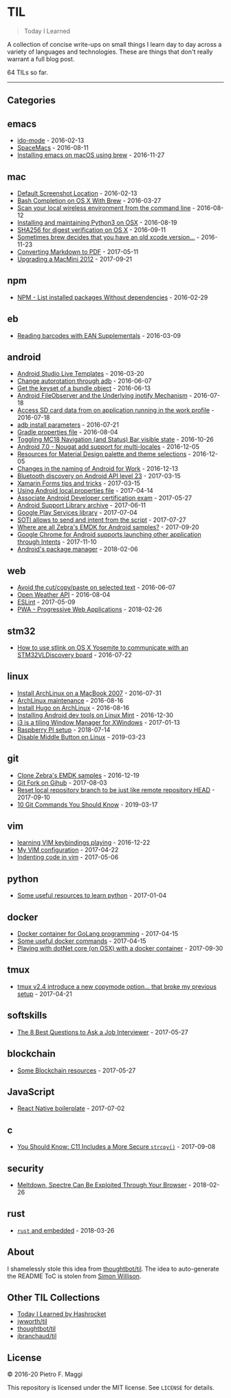 # TIL

> Today I Learned

A collection of concise write-ups on small things I learn day to day across a
variety of languages and technologies. These are things that don't really
warrant a full blog post.

<!-- count starts -->64<!-- count ends --> TILs so far.

---

## Categories

<!-- index starts -->
## emacs

* [ido-mode](https://github.com/pfmaggi/til/blob/master/emacs/ido-mode.md) - 2016-02-13
* [SpaceMacs](https://github.com/pfmaggi/til/blob/master/emacs/spacemacs.md) - 2016-08-11
* [Installing emacs on macOS using brew](https://github.com/pfmaggi/til/blob/master/emacs/brew-install.md) - 2016-11-27

## mac

* [Default Screenshot Location](https://github.com/pfmaggi/til/blob/master/mac/default-screenshot-location.md) - 2016-02-13
* [Bash Completion on OS X With Brew](https://github.com/pfmaggi/til/blob/master/mac/bash-completion.md) - 2016-03-27
* [Scan your local wireless environment from the command line](https://github.com/pfmaggi/til/blob/master/mac/airport.md) - 2016-08-12
* [Installing and maintaining Python3 on OSX](https://github.com/pfmaggi/til/blob/master/mac/python3.md) - 2016-08-19
* [SHA256 for digest verification on OS X](https://github.com/pfmaggi/til/blob/master/mac/sha256.md) - 2016-09-11
* [Sometimes brew decides that you have an old xcode version...](https://github.com/pfmaggi/til/blob/master/mac/FixBrewXcode.md) - 2016-11-23
* [Converting Markdown to PDF](https://github.com/pfmaggi/til/blob/master/mac/md2pdf.md) - 2017-05-11
* [Upgrading a MacMini 2012](https://github.com/pfmaggi/til/blob/master/mac/macmini.md) - 2017-09-21

## npm

* [NPM - List installed packages Without dependencies](https://github.com/pfmaggi/til/blob/master/npm/list-packages.md) - 2016-02-29

## eb

* [Reading barcodes with EAN Supplementals](https://github.com/pfmaggi/til/blob/master/eb/upc-supplementals.md) - 2016-03-09

## android

* [Android Studio Live Templates](https://github.com/pfmaggi/til/blob/master/android/live-template.md) - 2016-03-20
* [Change autorotation through adb](https://github.com/pfmaggi/til/blob/master/android/auto-rotate.md) - 2016-06-07
* [Get the keyset of a bundle object](https://github.com/pfmaggi/til/blob/master/android/get-bundle_keyset.md) - 2016-06-13
* [Android FileObserver and the Underlying inotify Mechanism](https://github.com/pfmaggi/til/blob/master/android/file-observable.md) - 2016-07-18
* [Access SD card data from on application running in the work profile](https://github.com/pfmaggi/til/blob/master/android/afw-sdcard.md) - 2016-07-18
* [adb install parameters](https://github.com/pfmaggi/til/blob/master/android/adb-install.md) - 2016-07-21
* [Gradle properties file](https://github.com/pfmaggi/til/blob/master/android/gradle-properties.md) - 2016-08-04
* [Toggling MC18 Navigation (and Status) Bar visible state](https://github.com/pfmaggi/til/blob/master/android/mc18-toggle-navbar.md) - 2016-10-26
* [Android 7.0 - Nougat add support for multi-locales](https://github.com/pfmaggi/til/blob/master/android/polyglot.md) - 2016-12-05
* [Resources for Material Design palette and theme selections](https://github.com/pfmaggi/til/blob/master/android/material-colors.md) - 2016-12-05
* [Changes in the naming of Android for Work](https://github.com/pfmaggi/til/blob/master/android/AfW-no-more.md) - 2016-12-13
* [Bluetooth discovery on Android API level 23](https://github.com/pfmaggi/til/blob/master/android/api23-bluetooth.md) - 2017-03-15
* [Xamarin Forms tips and tricks](https://github.com/pfmaggi/til/blob/master/android/xamarin-forms.md) - 2017-03-15
* [Using Android local.properties file](https://github.com/pfmaggi/til/blob/master/android/local-properties.md) - 2017-04-14
* [Associate Android Developer certification exam](https://github.com/pfmaggi/til/blob/master/android/certification.md) - 2017-05-27
* [Android Support Library archive](https://github.com/pfmaggi/til/blob/master/android/supportlib-archive.md) - 2017-06-11
* [Google Play Services library](https://github.com/pfmaggi/til/blob/master/android/gms-library.md) - 2017-07-04
* [SOTI allows to send and intent from the script](https://github.com/pfmaggi/til/blob/master/android/soti-intent.md) - 2017-07-27
* [Where are all Zebra's EMDK for Android samples?](https://github.com/pfmaggi/til/blob/master/android/zebra-sample.md) - 2017-09-20
* [Google Chrome for Android supports launching other application through Intents](https://github.com/pfmaggi/til/blob/master/android/chrome-intents.md) - 2017-11-10
* [Android's package manager](https://github.com/pfmaggi/til/blob/master/android/package-manager.md) - 2018-02-06

## web

* [Avoid the cut/copy/paste on selected text](https://github.com/pfmaggi/til/blob/master/web/disable-select.md) - 2016-06-07
* [Open Weather API](https://github.com/pfmaggi/til/blob/master/web/openweather.md) - 2016-08-04
* [ESLint](https://github.com/pfmaggi/til/blob/master/web/eslint.md) - 2017-05-09
* [PWA - Progressive Web Applications](https://github.com/pfmaggi/til/blob/master/web/pwa.md) - 2018-02-26

## stm32

* [How to use stlink on OS X Yosemite to communicate with an STM32VLDiscovery board](https://github.com/pfmaggi/til/blob/master/stm32/stlink-osx.md) - 2016-07-22

## linux

* [Install ArchLinux on a MacBook 2007](https://github.com/pfmaggi/til/blob/master/linux/archlinux-mac2007.md) - 2016-07-31
* [ArchLinux maintenance](https://github.com/pfmaggi/til/blob/master/linux/al-maintenance.md) - 2016-08-16
* [Install Hugo on ArchLinux](https://github.com/pfmaggi/til/blob/master/linux/al-hugo.md) - 2016-08-16
* [Installing Android dev tools on Linux Mint](https://github.com/pfmaggi/til/blob/master/linux/lm-android.md) - 2016-12-30
* [i3 is a tiling Window Manager for XWindows](https://github.com/pfmaggi/til/blob/master/linux/13wm.md) - 2017-01-13
* [Raspberry PI setup](https://github.com/pfmaggi/til/blob/master/linux/raspberrypi.md) - 2018-07-14
* [Disable Middle Button on Linux](https://github.com/pfmaggi/til/blob/master/linux/middle-button.md) - 2019-03-23

## git

* [Clone Zebra's EMDK samples](https://github.com/pfmaggi/til/blob/master/git/clone-emdk-samples.md) - 2016-12-19
* [Git Fork on Gihub](https://github.com/pfmaggi/til/blob/master/git/forking.md) - 2017-08-03
* [Reset local repository branch to be just like remote repository HEAD](https://github.com/pfmaggi/til/blob/master/git/reverting.md) - 2017-09-10
* [10 Git Commands You Should Know](https://github.com/pfmaggi/til/blob/master/git/ten-tips.md) - 2019-03-17

## vim

* [learning VIM keybindings playing](https://github.com/pfmaggi/til/blob/master/vim/adventures.md) - 2016-12-22
* [My VIM configuration](https://github.com/pfmaggi/til/blob/master/vim/config.md) - 2017-04-22
* [Indenting code in vim](https://github.com/pfmaggi/til/blob/master/vim/indenting.md) - 2017-05-06

## python

* [Some useful resources to learn python](https://github.com/pfmaggi/til/blob/master/python/resources.md) - 2017-01-04

## docker

* [Docker container for GoLang programming](https://github.com/pfmaggi/til/blob/master/docker/go.md) - 2017-04-15
* [Some useful docker commands](https://github.com/pfmaggi/til/blob/master/docker/commands.md) - 2017-04-15
* [Playing with dotNet core (on OSX) with a docker container](https://github.com/pfmaggi/til/blob/master/docker/dotnet-core.md) - 2017-09-30

## tmux

* [tmux v2.4 introduce a new copymode option... that broke my previous setup](https://github.com/pfmaggi/til/blob/master/tmux/copymode-changes.md) - 2017-04-21

## softskills

* [The 8 Best Questions to Ask a Job Interviewer](https://github.com/pfmaggi/til/blob/master/softskills/job-interview-questions.md) - 2017-05-27

## blockchain

* [Some Blockchain resources](https://github.com/pfmaggi/til/blob/master/blockchain/resources.md) - 2017-05-27

## JavaScript

* [React Native boilerplate](https://github.com/pfmaggi/til/blob/master/JavaScript/react-native.md) - 2017-07-02

## c

* [You Should Know: C11 Includes a More Secure `strcpy()`](https://github.com/pfmaggi/til/blob/master/c/c11-secure.md) - 2017-09-08

## security

* [Meltdown, Spectre Can Be Exploited Through Your Browser](https://github.com/pfmaggi/til/blob/master/security/spectre-js.md) - 2018-02-26

## rust

* [`rust` and embedded](https://github.com/pfmaggi/til/blob/master/rust/docker-stm32.md) - 2018-03-26
<!-- index ends -->

## About

I shamelessly stole this idea from
[thoughtbot/til](https://github.com/thoughtbot/til). The idea to auto-generate the README ToC is stolen from [Simon Willison](https://github.com/simonw/til).

## Other TIL Collections

* [Today I Learned by Hashrocket](https://til.hashrocket.com)
* [jwworth/til](https://github.com/jwworth/til)
* [thoughtbot/til](https://github.com/thoughtbot/til)
* [jbranchaud/til](https://github.com/jbranchaud/til)

## License

&copy; 2016-20 Pietro F. Maggi

This repository is licensed under the MIT license. See `LICENSE` for
details.
